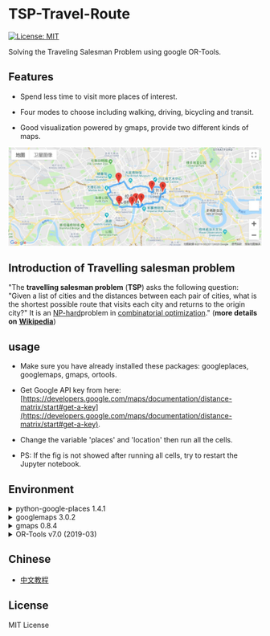 # TSP-Travel-Route

[![License: MIT](https://img.shields.io/badge/License-MIT-yellow.svg)](https://opensource.org/licenses/MIT)

Solving the Traveling Salesman Problem using google OR-Tools.

## Features

* Spend less time to visit more places of interest.

* Four modes to choose including walking, driving, bicycling and transit.

* Good visualization powered by gmaps, provide two different kinds of maps.

![route showed on the map](googlemap.JPG)

## Introduction of Travelling salesman problem

"The **travelling salesman problem** (**TSP**) asks the following question: "Given a list of cities and the distances between each pair of cities, what is the shortest possible route that visits each city and returns to the origin city?" It is an [NP-hard](https://en.wikipedia.org/wiki/NP-hardness)problem in [combinatorial optimization](https://en.wikipedia.org/wiki/Combinatorial_optimization)." (**more details on** [**Wikipedia**](https://en.wikipedia.org/wiki/Travelling_salesman_problem))

## usage

* Make sure you have already installed these packages: googleplaces, googlemaps, gmaps, ortools.

* Get Google API key from here: [https://developers.google.com/maps/documentation/distance-matrix/start#get-a-key](https://developers.google.com/maps/documentation/distance-matrix/start#get-a-key).

* Change the variable 'places' and 'location' then run all the cells.

* PS: If the fig is not showed after running all cells, try to restart the Jupyter notebook.

## Environment

<details>
<summary>python-google-places 1.4.1</summary>

```
pip install python-google-places
```

</details>

<details>
<summary>googlemaps 3.0.2</summary>

```powershell
pip install googlemaps
```

</details>

<details>
<summary>gmaps 0.8.4</summary>

```powershell
pip install gmaps
```

</details>

<details>
<summary>OR-Tools v7.0 (2019-03)</summary>

```powershell
python -m pip install --upgrade --user
```

</details>

## Chinese

* [中文教程](https://luochang.ink/2019/04/09/%E7%94%A8Jupyter-notebook%E8%A7%84%E5%88%92%E6%97%85%E8%A1%8C%E8%B7%AF%E7%BA%BF/)

## License
MIT License
